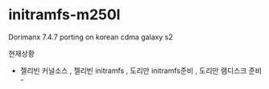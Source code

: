 initramfs-m250l
===============

Dorimanx 7.4.7 porting on korean cdma galaxy s2

현재상황 
- 젤리빈 커널소스 , 젤리빈 initramfs , 도리만 initramfs준비 , 도리만 램디스크 준비 -
